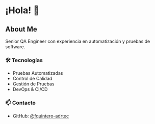 # ¡Hola! 👋

## About Me
Senior QA Engineer con experiencia en automatización y pruebas de software.

### 🛠️ Tecnologías
- Pruebas Automatizadas
- Control de Calidad
- Gestión de Pruebas
- DevOps & CI/CD

### 📫 Contacto
- GitHub: [@fquintero-adrtec](https://github.com/fquintero-adrtec)
